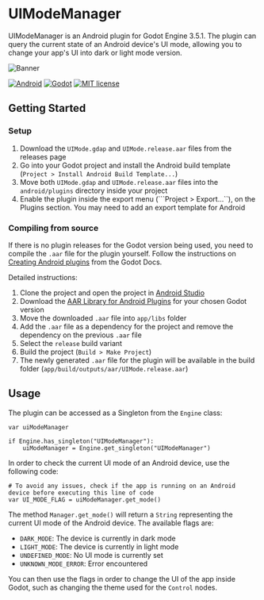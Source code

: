 # UIModeManager

UIModeManager is an Android plugin for Godot Engine 3.5.1. The plugin can query the current state of
an Android device's UI mode, allowing you to change your app's UI into dark or light mode version.

![Banner](#)

[![Android](https://img.shields.io/badge/Platform-Android-brightgreen.svg)](https://developer.android.com)
[![Godot](https://img.shields.io/badge/Godot%20Engine-3.5.1-blue.svg)](https://github.com/godotengine/godot/)
[![MIT license](https://img.shields.io/badge/License-MIT-yellowgreen.svg)](https://lbesson.mit-license.org/)

## Getting Started

### Setup

1. Download the ```UIMode.gdap``` and ```UIMode.release.aar``` files from the releases page
2. Go into your Godot project and install the Android build template (```Project > Install Android Build Template...```)
3. Move both ```UIMode.gdap``` and ```UIMode.release.aar``` files into the ```android/plugins``` directory inside your project
4. Enable the plugin inside the export menu (```Project > Export...``), on the Plugins section. You may need to add an export template for Android

### Compiling from source

If there is no plugin releases for the Godot version being used, you need to compile the ```.aar``` file for the plugin yourself.
Follow the instructions on [Creating Android plugins](https://docs.godotengine.org/en/stable/tutorials/platform/android/android_plugin.html) from the Godot Docs.
  
Detailed instructions:
1. Clone the project and open the project in [Android Studio](https://developer.android.com/studio)
2. Download the [AAR Library for Android Plugins](https://godotengine.org/download/windows) for your chosen Godot version
3. Move the downloaded ```.aar``` file into ```app/libs``` folder
4. Add the ```.aar``` file as a dependency for the project and remove the dependency on the previous ```.aar``` file
5. Select the ```release``` build variant
6. Build the project (```Build > Make Project```)
7. The newly generated ```.aar``` file for the plugin will be available in the build folder (```app/build/outputs/aar/UIMode.release.aar```)

## Usage

The plugin can be accessed as a Singleton from the ```Engine``` class:

```
var uiModeManager

if Engine.has_singleton("UIModeManager"):
    uiModeManager = Engine.get_singleton("UIModeManager")
```

In order to check the current UI mode of an Android device, use the following code:

```
# To avoid any issues, check if the app is running on an Android device before executing this line of code 
var UI_MODE_FLAG = uiModeManager.get_mode()
```

The method ```Manager.get_mode()``` will return a ```String``` representing the current UI mode of the Android device.
The available flags are:

- ```DARK_MODE```: The device is currently in dark mode
- ```LIGHT_MODE```: The device is currently in light mode
- ```UNDEFINED_MODE```: No UI mode is currently set
- ```UNKNOWN_MODE_ERROR```: Error encountered

You can then use the flags in order to change the UI of the app inside Godot, such as changing the theme used for the ```Control``` nodes.